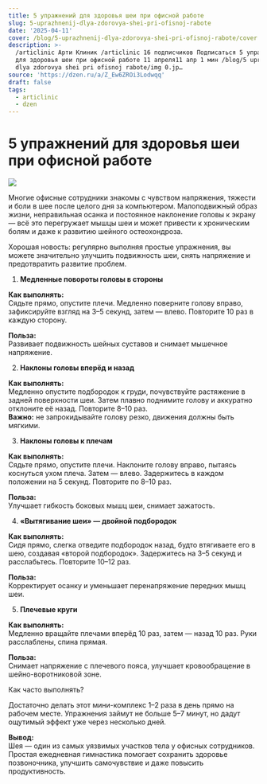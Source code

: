 ```yaml
---
title: 5 упражнений для здоровья шеи при офисной работе
slug: 5-uprazhnenij-dlya-zdorovya-shei-pri-ofisnoj-rabote
date: '2025-04-11'
cover: /blog/5-uprazhnenij-dlya-zdorovya-shei-pri-ofisnoj-rabote/cover.jpg
description: >-
  /articlinic Арти Клиник /articlinic 16 подписчиков Подписаться 5 упражнений
  для здоровья шеи при офисной работе 11 апреля11 апр 1 мин /blog/5 uprazhnenij
  dlya zdorovya shei pri ofisnoj rabote/img 0.jp…
source: 'https://dzen.ru/a/Z_Ew6ZROi3Lodwqq'
draft: false
tags:
  - articlinic
  - dzen
---
```


# 5 упражнений для здоровья шеи при офисной работе

![](/blog/5-uprazhnenij-dlya-zdorovya-shei-pri-ofisnoj-rabote/img-0.jpg)

Многие офисные сотрудники знакомы с чувством напряжения, тяжести и боли в шее после целого дня за компьютером. Малоподвижный образ жизни, неправильная осанка и постоянное наклонение головы к экрану — всё это перегружает мышцы шеи и может привести к хроническим болям и даже к развитию шейного остеохондроза.  
  
Хорошая новость: регулярно выполняя простые упражнения, вы можете значительно улучшить подвижность шеи, снять напряжение и предотвратить развитие проблем.  
  
1. **Медленные повороты головы в стороны**  
  
**Как выполнять:**  
Сядьте прямо, опустите плечи. Медленно поверните голову вправо, зафиксируйте взгляд на 3–5 секунд, затем — влево. Повторите 10 раз в каждую сторону.  
  
**Польза:**  
Развивает подвижность шейных суставов и снимает мышечное напряжение.  
  
2. **Наклоны головы вперёд и назад**  
  
**Как выполнять:**  
Медленно опустите подбородок к груди, почувствуйте растяжение в задней поверхности шеи. Затем плавно поднимите голову и аккуратно отклоните её назад. Повторите 8–10 раз.  
**Важно:** не запрокидывайте голову резко, движения должны быть мягкими.  
  
3. **Наклоны головы к плечам**  
  
**Как выполнять:**  
Сядьте прямо, опустите плечи. Наклоните голову вправо, пытаясь коснуться ухом плеча. Затем — влево. Задержитесь в каждом положении на 5 секунд. Повторите по 8–10 раз.  
  
**Польза:**  
Улучшает гибкость боковых мышц шеи, снимает зажатость.  
  
4. **«Вытягивание шеи» — двойной подбородок**  
  
**Как выполнять:**  
Сидя прямо, слегка отведите подбородок назад, будто втягиваете его в шею, создавая «второй подбородок». Задержитесь на 3–5 секунд и расслабьтесь. Повторите 10–12 раз.  
  
**Польза:**  
Корректирует осанку и уменьшает перенапряжение передних мышц шеи.  
  
5. **Плечевые круги**  
  
**Как выполнять:**  
Медленно вращайте плечами вперёд 10 раз, затем — назад 10 раз. Руки расслаблены, спина прямая.  
  
**Польза:**  
Снимает напряжение с плечевого пояса, улучшает кровообращение в шейно-воротниковой зоне.  
  
Как часто выполнять?  
  
Достаточно делать этот мини-комплекс 1–2 раза в день прямо на рабочем месте. Упражнения займут не больше 5–7 минут, но дадут ощутимый эффект уже через несколько дней.  
  
  
  
**Вывод:**  
Шея — один из самых уязвимых участков тела у офисных сотрудников. Простая ежедневная гимнастика помогает сохранить здоровье позвоночника, улучшить самочувствие и даже повысить продуктивность.